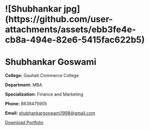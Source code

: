 <!DOCTYPE html>
<h1>![Shubhankar jpg](https://github.com/user-attachments/assets/ebb3fe4e-cb8a-494e-82e6-5415fac622b5)</h1>
<html lang="en">
<head>
    <meta charset="UTF-8">
    <meta name="viewport" content="width=device-width, initial-scale=1.0">
    </head>
<body>
    <div class="container">
        <h1>Shubhankar Goswami</h1>
        <div class="info">
            <p><strong>College:</strong> Gauhati Commerce College</p>
            <p><strong>Department:</strong> MBA</p>
            <p><strong>Specialization:</strong> Finance and Marketing</p>
            <p><strong>Phone:</strong> 8638475905</p>
            <p><strong>Email:</strong> <a href="mailto:shubhankargoswami1998@gmail.com">shubhankargoswami1998@gmail.com</a></p>
        </div>
        <div class="download">
            <a href="Shubhankar_Goswami_Portfolio.html" download>Download Portfolio</a>
        </div>
    </div>
</body>
</html>


